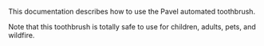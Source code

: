 This documentation describes how to use the Pavel automated toothbrush.

Note that this toothbrush is totally safe to use for children, adults, pets, and wildfire.
